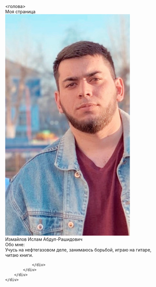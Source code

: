 <!DOCTYPE html>
<html lang="ru">
<голова>
    <meta charset="UTF-8">
    <meta http-equiv="X-UA-совместимый" content="IE=edge">
    <meta name="viewport" content="width=device-width, initial-scale=1.0">
    <title>Страничка</title>
    <base target="_blank">
</head>
<body background="#080808">
    <div class="контейнер" >    
        <div class="wrapper" >
            <div class="заголовок" >
                <span class="title">Моя страница</span>
            </div>
            <div class="photo">
                <img src="./img/1.jpg" class="photo__me" width="400px">
            </div>
            <div class="name">
                <span class="name__text">Измайлов Ислам Абдул-Рашидович</span>
            </div>
            <div class="about_me">
                <span class="about_me_again">Обо мне:</span>
                <div class="text">
 Учусь на нефтегазовом деле, занимаюсь борьбой, играю на гитаре, читаю книги. 
                    
                </div>
            </div>
        </div> 
    </div>   
</body>
</html>
